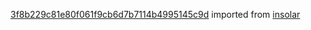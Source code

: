 [3f8b229c81e80f061f9cb6d7b7114b4995145c9d](https://github.com/insolar/insolar/commit/3f8b229c81e80f061f9cb6d7b7114b4995145c9d) imported from [insolar](https://github.com/insolar/insolar)
